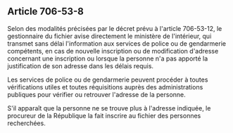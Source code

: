 Article 706-53-8
----
Selon des modalités précisées par le décret prévu à l'article 706-53-12, le
gestionnaire du fichier avise directement le ministère de l'intérieur, qui
transmet sans délai l'information aux services de police ou de gendarmerie
compétents, en cas de nouvelle inscription ou de modification d'adresse
concernant une inscription ou lorsque la personne n'a pas apporté la
justification de son adresse dans les délais requis.

Les services de police ou de gendarmerie peuvent procéder à toutes vérifications
utiles et toutes réquisitions auprès des administrations publiques pour vérifier
ou retrouver l'adresse de la personne.

S'il apparaît que la personne ne se trouve plus à l'adresse indiquée, le
procureur de la République la fait inscrire au fichier des personnes
recherchées.
